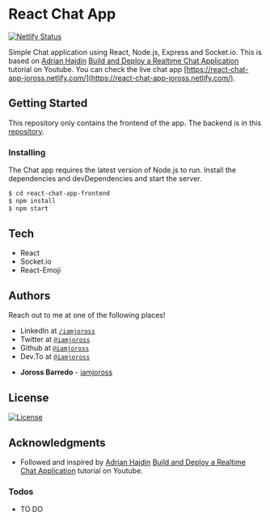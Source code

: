 # React Chat App
[![Netlify Status](https://api.netlify.com/api/v1/badges/c712f4e8-3658-4fdb-aeb8-04d0c22926a7/deploy-status)](https://app.netlify.com/sites/react-chat-app-joross/deploys)

Simple Chat application using React, Node.js, Express and Socket.io. This is based on [Adrian Hajdin](https://github.com/adrianhajdin) [Build and Deploy a Realtime Chat Application](https://www.youtube.com/watch?v=ZwFA3YMfkoc) tutorial on Youtube. You can check the live chat app [https://react-chat-app-joross.netlify.com/](https://react-chat-app-joross.netlify.com/).

## Getting Started

This repository only contains the frontend of the app. The backend is in this [repository](https://github.com/iamjoross/react-chat-app-backend).


### Installing

The Chat app requires the latest version of Node.js to run. 
Install the dependencies and devDependencies and start the server.

```sh
$ cd react-chat-app-frontend
$ npm install
$ npm start
```

## Tech

* React
* Socket.io
* React-Emoji

## Authors

Reach out to me at one of the following places!

- LinkedIn at <a href="https://www.linkedin.com/in/iamjoross/" target="_blank">`/iamjoross`</a>
- Twitter at <a href="http://twitter.com/iamjoross" target="_blank">`@iamjoross`</a>
- Github at <a href="http://twitter.com/iamjoross" target="_blank">`@iamjoross`</a>
- Dev.To at <a href="https://dev.to/iamjoross" target="_blank">`@iamjoross`</a>
* **Joross Barredo** - [iamjoross](https://github.com/iamjoross)

## License

[![License](http://img.shields.io/:license-mit-blue.svg?style=flat-square)](http://badges.mit-license.org)


## Acknowledgments

* Followed and inspired by [Adrian Hajdin](https://github.com/adrianhajdin) [Build and Deploy a Realtime Chat Application](https://www.youtube.com/watch?v=ZwFA3YMfkoc) tutorial on Youtube.


### Todos

 - TO DO

